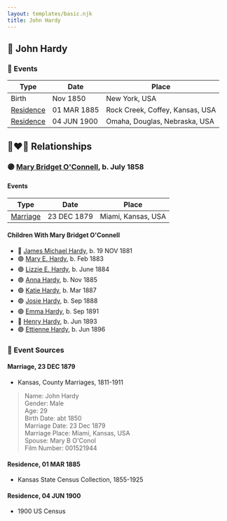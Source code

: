 ```yaml
---
layout: templates/basic.njk
title: John Hardy
---
```

## 🔵 John Hardy

### 📆 Events

Type | Date | Place
------ | ------ | ------
Birth | Nov 1850 | New York, USA
[Residence](#event-9e9889bc-7463-4e83-bb90-6d613e0078c2) | 01 MAR 1885 | Rock Creek, Coffey, Kansas, USA
[Residence](#event-84b3bb63-744b-4d12-bfd3-9f8650f4df4e) | 04 JUN 1900 | Omaha, Douglas, Nebraska, USA

## 👩‍❤️‍👨 Relationships

### 🟣 [Mary Bridget O'Connell](/people/4/47047024), b. July 1858

#### Events

Type | Date | Place
------ | ------ | ------
[Marriage](#event-d4679404-7948-4db4-9786-307d67c9dade) | 23 DEC 1879 | Miami, Kansas, USA
#### Children With Mary Bridget O'Connell
* 🔵 [James Michael Hardy](/people/1/11204316), b. 19 NOV 1881
* 🟣 [Mary E. Hardy](/people/6/60759341), b. Feb 1883
* 🟣 [Lizzie E. Hardy](/people/8/81234780), b. June 1884
* 🟣 [Anna Hardy](/people/2/23108580), b. Nov 1885
* 🟣 [Katie Hardy](/people/5/53987710), b. Mar 1887
* 🟣 [Josie Hardy](/people/3/34724482), b. Sep 1888
* 🟣 [Emma Hardy](/people/8/86876158), b. Sep 1891
* 🔵 [Henry Hardy](/people/9/97023592), b. Jun 1893
* 🟣 [Ettienne Hardy](/people/8/88784896), b. Jun 1896
### 📰 Event Sources

#### <a id="event-d4679404-7948-4db4-9786-307d67c9dade"></a> Marriage, 23 DEC 1879
* Kansas, County Marriages, 1811-1911
>   
  > Name: John Hardy  
  > Gender: Male  
  > Age: 29  
  > Birth Date: abt 1850  
  > Marriage Date: 23 Dec 1879  
  > Marriage Place: Miami, Kansas, USA  
  > Spouse: Mary B O'Conol  
  > Film Number: 001521944

#### <a id="event-9e9889bc-7463-4e83-bb90-6d613e0078c2"></a> Residence, 01 MAR 1885
* Kansas State Census Collection, 1855-1925

#### <a id="event-84b3bb63-744b-4d12-bfd3-9f8650f4df4e"></a> Residence, 04 JUN 1900
* 1900 US Census